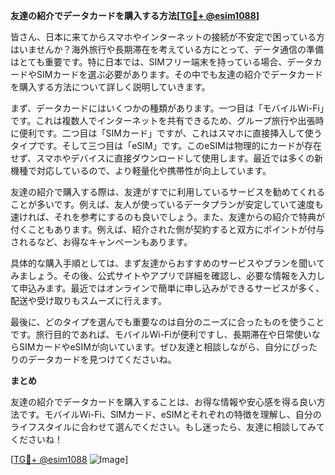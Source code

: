 **友達の紹介でデータカードを購入する方法[[TG💪+ @esim1088](https://t.me/s/esim1088)]**

皆さん、日本に来てからスマホやインターネットの接続が不安定で困っている方はいませんか？海外旅行や長期滞在を考えている方にとって、データ通信の準備はとても重要です。特に日本では、SIMフリー端末を持っている場合、データカードやSIMカードを選ぶ必要があります。その中でも友達の紹介でデータカードを購入する方法について詳しく説明していきます。

まず、データカードにはいくつかの種類があります。一つ目は「モバイルWi-Fi」です。これは複数人でインターネットを共有できるため、グループ旅行や出張時に便利です。二つ目は「SIMカード」ですが、これはスマホに直接挿入して使うタイプです。そして三つ目は「eSIM」です。このeSIMは物理的にカードが存在せず、スマホやデバイスに直接ダウンロードして使用します。最近では多くの新機種で対応しているので、より軽量化や携帯性が向上しています。

友達の紹介で購入する際は、友達がすでに利用しているサービスを勧めてくれることが多いです。例えば、友人が使っているデータプランが安定していて速度も速ければ、それを参考にするのも良いでしょう。また、友達からの紹介で特典が付くこともあります。例えば、紹介された側が契約すると双方にポイントが付与されるなど、お得なキャンペーンもあります。

具体的な購入手順としては、まず友達からおすすめのサービスやプランを聞いてみましょう。その後、公式サイトやアプリで詳細を確認し、必要な情報を入力して申込みます。最近ではオンラインで簡単に申し込みができるサービスが多く、配送や受け取りもスムーズに行えます。

最後に、どのタイプを選んでも重要なのは自分のニーズに合ったものを使うことです。旅行目的であれば、モバイルWi-Fiが便利ですし、長期滞在や日常使いならSIMカードやeSIMが向いています。ぜひ友達と相談しながら、自分にぴったりのデータカードを見つけてくださいね。

**まとめ**

友達の紹介でデータカードを購入することは、お得な情報や安心感を得る良い方法です。モバイルWi-Fi、SIMカード、eSIMとそれぞれの特徴を理解し、自分のライフスタイルに合わせて選んでください。もし迷ったら、友達に相談してみてくださいね！

[[TG💪+ @esim1088](https://t.me/s/esim1088) ![Image](https://i.postimg.cc/Y0z9fWf4/image.png)]